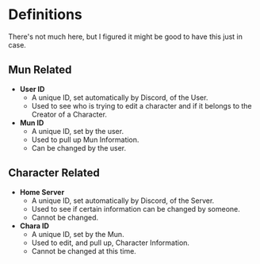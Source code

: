 # Definitions
There's not much here, but I figured it might be good to have this just in case.

## Mun Related

- **User ID**
    - A unique ID, set automatically by Discord, of the User.
    - Used to see who is trying to edit a character and if it belongs to the Creator of a Character.
- **Mun ID**
    - A unique ID, set by the user.
    - Used to pull up Mun Information.
    - Can be changed by the user.

## Character Related

- **Home Server**
    - A unique ID, set automatically by Discord, of the Server.
    - Used to see if certain information can be changed by someone.
    - Cannot be changed.
- **Chara ID**
    - A unique ID, set by the Mun.
    - Used to edit, and pull up, Character Information.
    - Cannot be changed at this time.